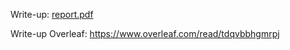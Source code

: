 Write-up: [report.pdf](lab_2_report.pdf)

Write-up Overleaf: https://www.overleaf.com/read/tdqvbbhgmrpj